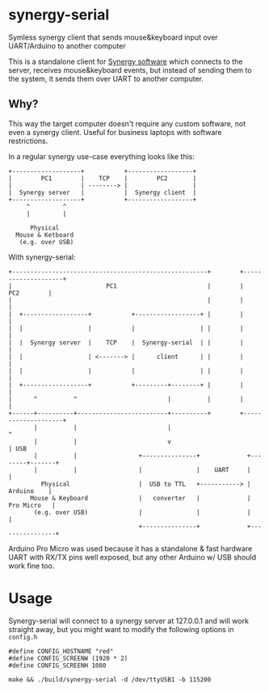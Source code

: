 # synergy-serial
Symless synergy client that sends mouse&keyboard input over UART/Arduino to another computer

This is a standalone client for [Synergy software](https://symless.com/synergy) which connects to the server, receives mouse&keyboard events, but instead of sending them to the system, it sends them over UART to another computer.

## Why?
This way the target computer doesn't require any custom software, not even a synergy client. Useful for business laptops with software restrictions.

In a regular synergy use-case everything looks like this:

```
+-------------------+           +------------------+
|        PC1        |    TCP    |        PC2       |
|                   | --------> |                  |
|  Synergy server   |           |  Synergy client  |
+-------------------+           +------------------+
     ^         ^
     |         |

      Physical
  Mouse & Ketboard
   (e.g. over USB)
```

With synergy-serial:
```
+------------------------------------------------------+        +--------------------+
|                          PC1                         |        |         PC2        |
|                                                      |        |                    |
|  +------------------+           +------------------+ |        |                    |
|  |                  |           |                  | |        |                    |
|  |  Synergy server  |    TCP    |  Synergy-serial  | |        |                    |
|  |                  | <-------> |      client      | |        |                    |
|  |                  |           |                  | |        |                    |
|  +------------------+           +---------+--------+ |        |                    |
|      ^          ^                         |          |        |                    |
+------+----------+-------------------------+----------+        +--------------------+
       |          |                         |                              ^
       |          |                         v                              | USB
       |          |                 +---------------+             +--------+-------+
       |          |                 |               |    UART     |                |
         Physical                   |  USB to TTL   +-----------> |     Arduino    |
      Mouse & Keyboard              |   converter   |             |    Pro Micro   |
       (e.g. over USB)              |               |             |                |
                                    +---------------+             +----------------+
```

Arduino Pro Micro was used because it has a standalone & fast hardware UART with RX/TX pins well exposed, but any other Arduino w/ USB should work fine too.

# Usage

Synergy-serial will connect to a synergy server at 127.0.0.1 and will work straight away, but you might want to modify the following options in `config.h`
```
#define CONFIG_HOSTNAME "red"
#define CONFIG_SCREENW (1920 * 2)
#define CONFIG_SCREENH 1080
```

```
make && ./build/synergy-serial -d /dev/ttyUSB1 -b 115200
```
